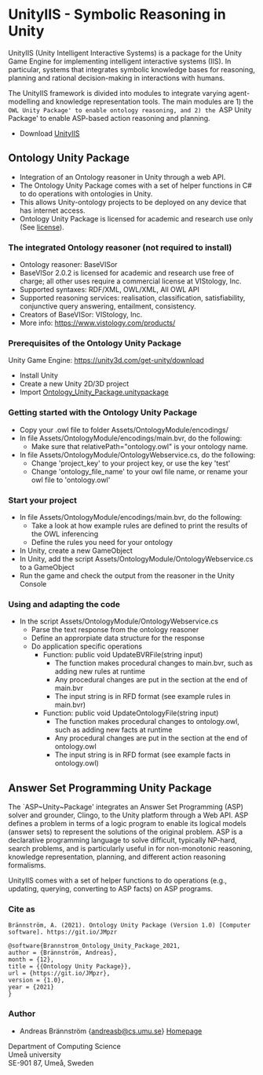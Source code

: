 # UnityIIS - Symbolic Reasoning in Unity
UnityIIS (Unity Intelligent Interactive Systems) is a package for the Unity Game Engine for implementing intelligent interactive systems (IIS). In particular, systems that integrates symbolic knowledge bases for reasoning, planning and rational decision-making in interactions with humans.

The UnityIIS framework is divided into modules to integrate varying agent-modelling and knowledge representation tools. The main modules are 1) the `OWL Unity Package' to enable ontology reasoning, and 2) the `ASP Unity Package' to enable ASP-based action reasoning and planning.

* Download [UnityIIS](https://github.com/AndreasbCS/Ontology_Unity/blob/a42c57959745da775012adaf584045624af9d38d/UnityIIS.unitypackage)

## Ontology Unity Package
* Integration of an Ontology reasoner in Unity through a web API. 
* The Ontology Unity Package comes with a set of helper functions in C# to do operations with ontologies in Unity.
* This allows Unity-ontology projects to be deployed on any device that has internet access.
* Ontology Unity Package is licensed for academic and research use only (See [license](https://github.com/AndreasbCS/Ontology_Unity/blob/9a950b2f4b3d6eb653e0aaf54441571e8ebd126d/LICENSE)).

### The integrated Ontology reasoner (not required to install)

* Ontology reasoner: BaseVISor
* BaseVISor 2.0.2 is licensed for academic and research use free of charge; all other uses require a commercial license at VIStology, Inc.
* Supported syntaxes: RDF/XML, OWL/XML, All OWL API
* Supported reasoning services: realisation, classification, satisfiability, conjunctive query answering, entailment, consistency.
* Creators of BaseVISor: VIStology, Inc.
* More info: https://www.vistology.com/products/

### Prerequisites of the Ontology Unity Package

Unity Game Engine: https://unity3d.com/get-unity/download

* Install Unity
* Create a new Unity 2D/3D project
* Import [Ontology_Unity_Package.unitypackage](https://github.com/AndreasbCS/Ontology_Unity/blob/ca977a2375bea8f6abdae6b1d9b277b3c541d0d5/Ontology_Unity_Package.unitypackage)

### Getting started with the Ontology Unity Package

* Copy your .owl file to folder Assets/OntologyModule/encodings/
* In file Assets/OntologyModule/encodings/main.bvr, do the following: 
  * Make sure that relativePath="ontology.owl" is your ontology name. 
* In file Assets/OntologyModule/OntologyWebservice.cs, do the following:
  * Change 'project_key' to your project key, or use the key 'test'
  * Change 'ontology_file_name' to your owl file name, or rename your owl file to 'ontology.owl'

### Start your project

* In file Assets/OntologyModule/encodings/main.bvr, do the following: 
  * Take a look at how example rules are defined to print the results of the OWL inferencing
  * Define the rules you need for your ontology
* In Unity, create a new GameObject
* In Unity, add the script Assets/OntologyModule/OntologyWebservice.cs to a GameObject
* Run the game and check the output from the reasoner in the Unity Console

### Using and adapting the code

* In the script Assets/OntologyModule/OntologyWebservice.cs
  * Parse the text response from the ontology reasoner
  * Define an approrpiate data structure for the response
  * Do application specific operations
    * Function: public void UpdateBVRFile(string input)
      * The function makes procedural changes to main.bvr, such as adding new rules at runtime
      * Any procedural changes are put in the <!-- dynamic content start --><!-- dynamic content end --> section at the end of main.bvr
      * The input string is in RFD format (see example rules in main.bvr)
    * Function: public void UpdateOntologyFile(string input)
      * The function makes procedural changes to ontology.owl, such as adding new facts at runtime
      * Any procedural changes are put in the <!-- dynamic content start --><!-- dynamic content end --> section at the end of ontology.owl
      * The input string is in RFD format (see example facts in ontology.owl)

## Answer Set Programming Unity Package

The `ASP~Unity~Package' integrates an Answer Set Programming (ASP) solver and grounder, Clingo, to the Unity platform through a Web API. 
ASP defines a problem in terms of a logic program to enable its logical models (answer sets) to represent the solutions of the original problem. ASP is a declarative programming language to solve difficult, typically NP-hard, search problems, and is particularly useful in for non-monotonic reasoning, knowledge representation, planning, and different action reasoning formalisms. 

UnityIIS comes with a set of helper functions to do operations (e.g., updating, querying, converting to ASP facts) on ASP programs.

### Cite as
```
Brännström, A. (2021). Ontology Unity Package (Version 1.0) [Computer software]. https://git.io/JMpzr
```
```
@software{Brannstrom_Ontology_Unity_Package_2021,
author = {Brännström, Andreas},
month = {12},
title = {{Ontology Unity Package}},
url = {https://git.io/JMpzr},
version = {1.0},
year = {2021}
}
```

### Author

* Andreas Brännström {andreasb@cs.umu.se} [Homepage](https://people.cs.umu.se/andreasb/)

Department of Computing Science  
Umeå university  
SE-901 87, Umeå, Sweden  
